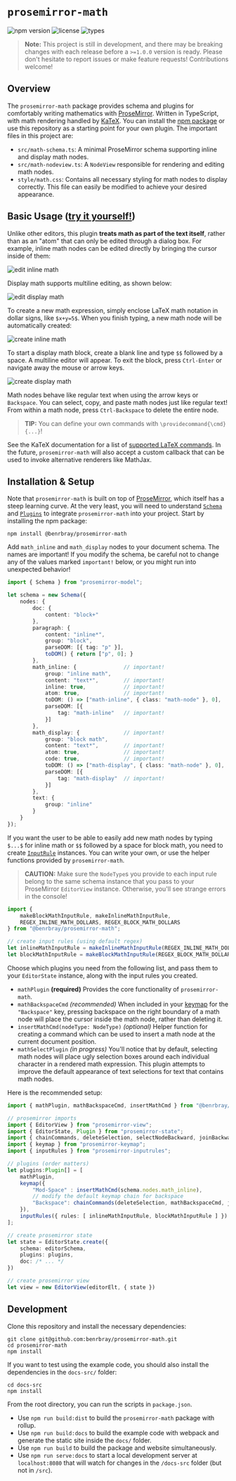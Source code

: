 # `prosemirror-math`

![npm version](https://img.shields.io/npm/v/@benrbray/prosemirror-math?style=flat-square) 
![license](https://img.shields.io/github/license/benrbray/prosemirror-math?style=flat-square)
![types](https://img.shields.io/npm/types/@benrbray/prosemirror-math?style=flat-square)

> **Note:** This project is still in development, and there may be breaking changes with each release before a `>=1.0.0` version is ready.  Please don't hesitate to report issues or make feature requests!  Contributions welcome!

## Overview

The `prosemirror-math` package provides schema and plugins for comfortably writing mathematics with [ProseMirror](https://prosemirror.net/).  Written in TypeScript, with math rendering handled by [KaTeX](https://katex.org/).  You can install the [npm package](https://www.npmjs.com/package/@benrbray/prosemirror-math) or use this repository as a starting point for your own plugin.  The important files in this project are:

* `src/math-schema.ts`: A minimal ProseMirror schema supporting inline and display math nodes.
* `src/math-nodeview.ts`: A `NodeView` responsible for rendering and editing math nodes.
* `style/math.css`: Contains all necessary styling for math nodes to display correctly.  This file can easily be modified to achieve your desired appearance.

## Basic Usage  ([try it yourself!](http://benrbray.com/prosemirror-math/))

Unlike other editors, this plugin **treats math as part of the text itself**, rather than as an "atom" that can only be edited through a dialog box.  For example, inline math nodes can be edited directly by bringing the cursor inside of them:

![edit inline math](img/prosemirror-math_inline.gif)

Display math supports multiline editing, as shown below:

![edit display math](img/prosemirror-math_display.gif)

To create a new math expression, simply enclose LaTeX math notation in dollar signs, like `$x+y=5$`.  When you finish typing, a new math node will be automatically created:

![create inline math](img/prosemirror-math_insert-inline.gif)

To start a display math block, create a blank line and type `$$` followed by a space.  A multiline editor will appear.  To exit the block, press `Ctrl-Enter` or navigate away the mouse or arrow keys.

![create display math](img/prosemirror-math_insert-display.gif)

Math nodes behave like regular text when using the arrow keys or `Backspace`.  You can select, copy, and paste math nodes just like regular text!  From within a math node, press `Ctrl-Backspace` to delete the entire node.

> **TIP:** You can define your own commands with `\providecommand{\cmd}{...}`!

See the KaTeX documentation for a list of [supported LaTeX commands](https://katex.org/docs/supported.html). In the future, `prosemirror-math` will also accept a custom callback that can be used to invoke alternative renderers like MathJax.

## Installation & Setup

Note that `prosemirror-math` is built on top of [ProseMirror](https://prosemirror.net/), which itself has a steep learning curve.  At the very least, you will need to understand [`Schema`](https://prosemirror.net/docs/ref/#model.Document_Schema) and [`Plugins`](https://prosemirror.net/docs/ref/#state.Plugin_System) to integrate `prosemirror-math` into your project.  Start by installing the npm package:

```
npm install @benrbray/prosemirror-math
```

Add `math_inline` and `math_display` nodes to your document schema.  The names are important!  If you modify the schema, be careful not to change any of the values marked `important!` below, or you might run into unexpected behavior!

```typescript
import { Schema } from "prosemirror-model";

let schema = new Schema({
    nodes: {
        doc: {
            content: "block+"
        },
        paragraph: {
            content: "inline*",
            group: "block",
            parseDOM: [{ tag: "p" }],
            toDOM() { return ["p", 0]; }
        },
        math_inline: {               // important!
            group: "inline math",
            content: "text*",        // important!
            inline: true,            // important!
            atom: true,              // important!
            toDOM: () => ["math-inline", { class: "math-node" }, 0],
            parseDOM: [{
                tag: "math-inline"   // important!
            }]
        },
        math_display: {              // important!
            group: "block math",
            content: "text*",        // important!
            atom: true,              // important!
            code: true,              // important!
            toDOM: () => ["math-display", { class: "math-node" }, 0],
            parseDOM: [{
                tag: "math-display"  // important!
            }]
        },
        text: {
            group: "inline"
        }
    }
});
```

If you want the user to be able to easily add new math nodes by typing `$...$` for inline math or `$$` followed by a space for block math, you need to create [`InputRule`](https://prosemirror.net/docs/ref/#inputrules.InputRule) instances.  You can write your own, or use the helper functions provided by `prosemirror-math`.

> **CAUTION:**  Make sure the `NodeType`s you provide to each input rule belong to the same schema instance that you pass to your ProseMirror `EditorView` instance.  Otherwise, you'll see strange errors in the console!

```typescript
import {
	makeBlockMathInputRule, makeInlineMathInputRule,
	REGEX_INLINE_MATH_DOLLARS, REGEX_BLOCK_MATH_DOLLARS
} from "@benrbray/prosemirror-math";

// create input rules (using default regex)
let inlineMathInputRule = makeInlineMathInputRule(REGEX_INLINE_MATH_DOLLARS, editorSchema.nodes.math_inline);
let blockMathInputRule = makeBlockMathInputRule(REGEX_BLOCK_MATH_DOLLARS, editorSchema.nodes.math_display);
```

Choose which plugins you need from the following list, and pass them to your `EditorState` instance, along with the input rules you created.

* `mathPlugin` **(required)** Provides the core functionality of `prosemirror-math`.
* `mathBackspaceCmd` *(recommended)* When included in your [keymap](https://prosemirror.net/docs/ref/#keymap.keymap) for the `"Backspace"` key, pressing backspace on the right boundary of a math node will place the cursor inside the math node, rather than deleting it.
* `insertMathCmd(nodeType: NodeType)` *(optional)* Helper function for creating a command which can be used to insert a math node at the current document position.
* `mathSelectPlugin` *(in progress)* You'll notice that by default, selecting math nodes will place ugly selection boxes around each individual character in a rendered math expression.  This plugin attempts to improve the default appearance of text selections for text that contains math nodes.

Here is the recommended setup:

```typescript
import { mathPlugin, mathBackspaceCmd, insertMathCmd } from "@benrbray/prosemirror-math";

// prosemirror imports
import { EditorView } from "prosemirror-view";
import { EditorState, Plugin } from "prosemirror-state";
import { chainCommands, deleteSelection, selectNodeBackward, joinBackward, Command } from "prosemirror-commands";
import { keymap } from "prosemirror-keymap";
import { inputRules } from "prosemirror-inputrules";

// plugins (order matters)
let plugins:Plugin[] = [
    mathPlugin,
    keymap({
        "Mod-Space" : insertMathCmd(schema.nodes.math_inline),
        // modify the default keymap chain for backspace
        "Backspace": chainCommands(deleteSelection, mathBackspaceCmd, joinBackward, selectNodeBackward),
    }),
    inputRules({ rules: [ inlineMathInputRule, blockMathInputRule ] })
];

// create prosemirror state
let state = EditorState.create({
    schema: editorSchema,
    plugins: plugins,
    doc: /* ... */
})

// create prosemirror view
let view = new EditorView(editorElt, { state })
```

## Development

Clone this repository and install the necessary dependencies:

```
git clone git@github.com:benrbray/prosemirror-math.git
cd prosemirror-math
npm install
```

If you want to test using the example code, you should also install the dependencies in the `docs-src/` folder:

```
cd docs-src
npm install
```

From the root directory, you can run the scripts in `package.json`.

* Use `npm run build:dist` to build the `prosemirror-math` package with rollup.
* Use `npm run build:docs` to build the example code with webpack and generate the static site inside the `docs/` folder.  
* Use `npm run build` to build the package and website simultaneously.
* Use `npm run serve:docs` to start a local development server at `localhost:8080` that will watch for changes in the `/docs-src` folder (but not in `/src`).